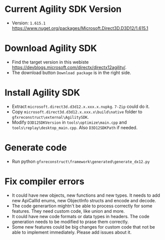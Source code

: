 # Current Agility SDK Version 
- Version: `1.615.1` https://www.nuget.org/packages/Microsoft.Direct3D.D3D12/1.615.1

# Download Agility SDK
- Find the target version in this webiste https://devblogs.microsoft.com/directx/directx12agility/.
- The download button `Download package` is in the right side.

# Install Agility SDK
- Extract `microsoft.direct3d.d3d12.x.xxx.x.nupkg`. `7-Zip` could do it.
- Copy `microsoft.direct3d.d3d12.x.xxx.x\build\native` folder to `gfxreconstruct\external\AgilitySDK`.
- Modify `D3D12SDKVersion` in `tools\optimize\main.cpp` and `tools\replay\desktop_main.cpp`. Also `D3D12SDKPath` if needed.

# Generate code
- Run python `gfxreconstruct\framework\generated\generate_dx12.py`

# Fix compiler errors
- It could have new objects, new functions and new types. It needs to add new ApiCallId enums, new ObjectInfo structs and encode and decode.
- The code generartion mightn't be able to process correctly for some features. They need custom code, like union and more.
- It could have new code formats or data types in headers. The code generation needs to be modified to prase them correctly.
- Some new features could be big changes for custom code that not be able to implement immediately. Please add issues about it.
